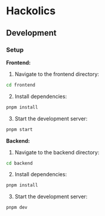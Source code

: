 # Hackolics

## Development

### Setup

**Frontend:**

1. Navigate to the frontend directory:

```bash
cd frontend
```

2. Install dependencies:

```bash
pnpm install
```

3. Start the development server:

```bash
pnpm start
```

**Backend:**

1. Navigate to the backend directory:

```bash
cd backend
```

2. Install dependencies:

```bash
pnpm install
```

3. Start the development server:

```bash
pnpm dev
